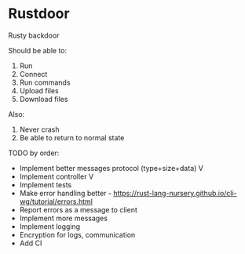 # Rustdoor
Rusty backdoor


Should be able to:
1. Run
2. Connect
3. Run commands
4. Upload files
5. Download files



Also:
1. Never crash
2. Be able to return to normal state



TODO by order:
* Implement better messages protocol (type+size+data) V
* Implement controller V
* Implement tests
* Make error handling better - https://rust-lang-nursery.github.io/cli-wg/tutorial/errors.html
* Report errors as a message to client
* Implement more messages
* Implement logging
* Encryption for logs, communication
* Add CI
